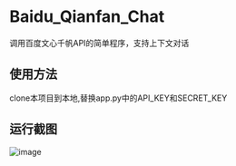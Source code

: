 # Baidu_Qianfan_Chat
调用百度文心千帆API的简单程序，支持上下文对话

## 使用方法
clone本项目到本地,替换app.py中的API_KEY和SECRET_KEY

## 运行截图
![image](https://github.com/Luz233/Baidu_Qianfan_Chat/assets/58980928/93269822-596c-4b90-bffc-af9485310431)

